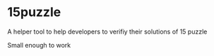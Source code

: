 # 15puzzle
A helper tool to help developers to verifiy their solutions of 15 puzzle

Small enough to work
